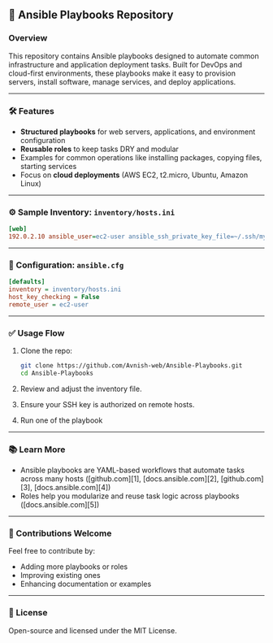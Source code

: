 ## 📘 Ansible Playbooks Repository

### Overview

This repository contains Ansible playbooks designed to automate common infrastructure and application deployment tasks. Built for DevOps and cloud-first environments, these playbooks make it easy to provision servers, install software, manage services, and deploy applications.

---

### 🛠️ Features

* **Structured playbooks** for web servers, applications, and environment configuration
* **Reusable roles** to keep tasks DRY and modular
* Examples for common operations like installing packages, copying files, starting services
* Focus on **cloud deployments** (AWS EC2, t2.micro, Ubuntu, Amazon Linux)

---

   

### ⚙️ Sample Inventory: `inventory/hosts.ini`

```ini
[web]
192.0.2.10 ansible_user=ec2-user ansible_ssh_private_key_file=~/.ssh/mykey.pem
```

---

### 🧩 Configuration: `ansible.cfg`

```ini
[defaults]
inventory = inventory/hosts.ini
host_key_checking = False
remote_user = ec2-user
```

---

### ✅ Usage Flow

1. Clone the repo:

   ```bash
   git clone https://github.com/Avnish-web/Ansible-Playbooks.git
   cd Ansible-Playbooks
   ```
2. Review and adjust the inventory file.
3. Ensure your SSH key is authorized on remote hosts.
4. Run one of the playbook

---

### 📚 Learn More

* Ansible playbooks are YAML-based workflows that automate tasks across many hosts ([github.com][1], [docs.ansible.com][2], [github.com][3], [docs.ansible.com][4])
* Roles help you modularize and reuse task logic across playbooks ([docs.ansible.com][5])

---

### 🧡 Contributions Welcome

Feel free to contribute by:

* Adding more playbooks or roles
* Improving existing ones
* Enhancing documentation or examples

---

### 📄 License

Open-source and licensed under the MIT License.
